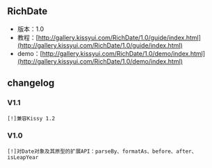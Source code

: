 ## RichDate

* 版本：1.0
* 教程：[http://gallery.kissyui.com/RichDate/1.0/guide/index.html](http://gallery.kissyui.com/RichDate/1.0/guide/index.html)
* demo：[http://gallery.kissyui.com/RichDate/1.0/demo/index.html](http://gallery.kissyui.com/RichDate/1.0/demo/index.html)

## changelog

### V1.1

    [!]兼容Kissy 1.2

### V1.0

    [!]对Date对象及其原型的扩展API：parseBy、formatAs、before、after、isLeapYear



